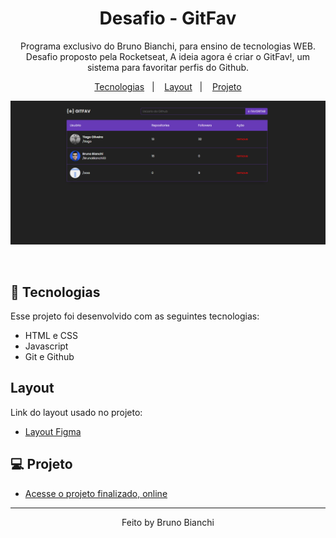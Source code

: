 <h1 align="center"> Desafio - GitFav </h1>

<p align="center">
Programa exclusivo do Bruno Bianchi, para ensino de tecnologias WEB. <br/>
Desafio proposto pela Rocketseat, A ideia agora é criar o GitFav!, um sistema para favoritar perfis do Github. 

</p>

<p align="center">
  <a href="#-tecnologias">Tecnologias</a>&nbsp;&nbsp;&nbsp;|&nbsp;&nbsp;&nbsp;
  <a href="#layout">Layout</a>&nbsp;&nbsp;&nbsp;|&nbsp;&nbsp;&nbsp;
  <a href="#-projeto">Projeto</a>
<p align="center">
  
</p>
<p align="center">
  <img alt="" src="./assets/gitfav.png"><img alt="" src="./imagens/resmob.jpeg">
</p>

<br>

## 🚀 Tecnologias

Esse projeto foi desenvolvido com as seguintes tecnologias:

- HTML e CSS
- Javascript
- Git e Github


## Layout

Link do layout usado no projeto:

- [Layout Figma](https://www.figma.com/file/SzQA07HwmSPj4hOYgu1Pps/%5BDesafios-Explorer%5D-GitFav-(Copy)/duplicate?type=design&node-id=104-48&mode=design)

## 💻 Projeto


- [Acesse o projeto finalizado, online](https://brunobianchi13.github.io/Desafio-GitFav/)


---

<p align="center">
Feito by Bruno Bianchi
</p>
